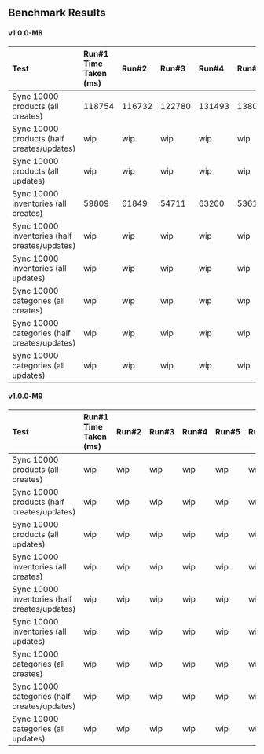 ## Benchmark Results

#### v1.0.0-M8

| Test | Run#1 Time Taken (ms) | Run#2 | Run#3 | Run#4 | Run#5 | Run#6 | Avg.|
| :--- | :-------------------- | :---- | :---- | :---- | :---- | :---- | :-- |
| Sync 10000 products (all creates) | 118754 | 116732 | 122780 | 131493 | 138008 | 123954 | **125287** |
| Sync 10000 products (half creates/updates) | wip | wip | wip | wip | wip | wip | **wip** |
| Sync 10000 products (all updates) | wip | wip | wip | wip | wip | wip | **wip** |
| Sync 10000 inventories (all creates) | 59809 | 61849 | 54711 | 63200 | 53610 | 65323 | **59750** |
| Sync 10000 inventories (half creates/updates) | wip | wip | wip | wip | wip | wip | **wip** |
| Sync 10000 inventories (all updates) | wip | wip | wip | wip | wip | wip | **wip** |
| Sync 10000 categories (all creates) | wip | wip | wip | wip | wip | wip | **wip** |
| Sync 10000 categories (half creates/updates) | wip | wip | wip | wip | wip | wip | **wip** |
| Sync 10000 categories (all updates) | wip | wip | wip | wip | wip | wip | **wip** |


#### v1.0.0-M9

| Test | Run#1 Time Taken (ms) | Run#2 | Run#3 | Run#4 | Run#5 | Run#6 |  Avg.| Diff |
| :--- | :-------------------- | :---- | :---- | :---- | :---- | :---- | :-- | :----|
| Sync 10000 products (all creates) | wip | wip | wip | wip | wip | wip | **wip** | **💨 -100ms** |
| Sync 10000 products (half creates/updates) | wip | wip | wip | wip | wip | wip | **wip** | **🐌 +100ms** |
| Sync 10000 products (all updates) | wip | wip | wip | wip | wip | wip | **wip** | **💨 -100ms** |
| Sync 10000 inventories (all creates) | wip | wip | wip | wip | wip | wip | **wip** | **🐌 +100ms** |
| Sync 10000 inventories (half creates/updates) | wip | wip | wip | wip | wip | wip | **wip** | **💨 -100ms** |
| Sync 10000 inventories (all updates) | wip | wip | wip | wip | wip | wip | **wip** | **🐌 +100ms** |
| Sync 10000 categories (all creates) | wip | wip | wip | wip | wip | wip | **wip** | **🐌 +100ms** |
| Sync 10000 categories (half creates/updates) | wip | wip | wip | wip | wip | wip | **wip** | **💨 -100ms** |
| Sync 10000 categories (all updates) | wip | wip | wip | wip | wip | wip | **wip** | **🐌 +100ms** |
